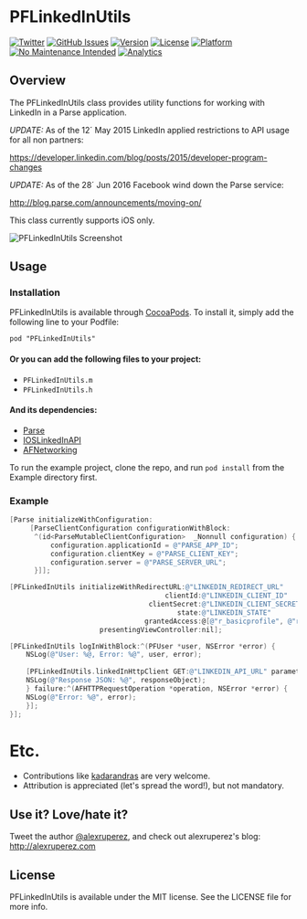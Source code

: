 # PFLinkedInUtils
[![Twitter](http://img.shields.io/badge/contact-@alexruperez-blue.svg?style=flat)](http://twitter.com/alexruperez)
[![GitHub Issues](http://img.shields.io/github/issues/alexruperez/PFLinkedInUtils.svg?style=flat)](http://github.com/alexruperez/PFLinkedInUtils/issues)
[![Version](https://img.shields.io/cocoapods/v/PFLinkedInUtils.svg?style=flat)](http://cocoadocs.org/docsets/PFLinkedInUtils)
[![License](https://img.shields.io/cocoapods/l/PFLinkedInUtils.svg?style=flat)](http://cocoadocs.org/docsets/PFLinkedInUtils)
[![Platform](https://img.shields.io/cocoapods/p/PFLinkedInUtils.svg?style=flat)](http://cocoadocs.org/docsets/PFLinkedInUtils)
[![No Maintenance Intended](http://unmaintained.tech/badge.svg)](http://unmaintained.tech/)
[![Analytics](https://ga-beacon.appspot.com/UA-55329295-1/PFLinkedInUtils/readme?pixel)](https://github.com/igrigorik/ga-beacon)

## Overview

The PFLinkedInUtils class provides utility functions for working with LinkedIn in a Parse application.

*UPDATE:* As of the 12´ May 2015 LinkedIn applied restrictions to API usage for all non partners:

https://developer.linkedin.com/blog/posts/2015/developer-program-changes

*UPDATE:* As of the 28´ Jun 2016 Facebook wind down the Parse service:

http://blog.parse.com/announcements/moving-on/

This class currently supports iOS only.

![PFLinkedInUtils Screenshot](https://raw.githubusercontent.com/alexruperez/PFLinkedInUtils/master/screenshot.png)

## Usage

### Installation

PFLinkedInUtils is available through [CocoaPods](http://cocoapods.org). To install
it, simply add the following line to your Podfile:

    pod "PFLinkedInUtils"

#### Or you can add the following files to your project:
* `PFLinkedInUtils.m`
* `PFLinkedInUtils.h`

#### And its dependencies:
* [Parse](https://www.parse.com)
* [IOSLinkedInAPI](https://github.com/jeyben/IOSLinkedInAPI)
* [AFNetworking](https://github.com/AFNetworking/AFNetworking)

To run the example project, clone the repo, and run `pod install` from the Example directory first.

### Example

```objectivec
[Parse initializeWithConfiguration:
     [ParseClientConfiguration configurationWithBlock:
      ^(id<ParseMutableClientConfiguration>  _Nonnull configuration) {
          configuration.applicationId = @"PARSE_APP_ID";
          configuration.clientKey = @"PARSE_CLIENT_KEY";
          configuration.server = @"PARSE_SERVER_URL";
      }]];

[PFLinkedInUtils initializeWithRedirectURL:@"LINKEDIN_REDIRECT_URL"
                                      clientId:@"LINKEDIN_CLIENT_ID"
                                  clientSecret:@"LINKEDIN_CLIENT_SECRET"
                                         state:@"LINKEDIN_STATE"
                                 grantedAccess:@[@"r_basicprofile", @"r_emailaddress"]
                      presentingViewController:nil];

[PFLinkedInUtils logInWithBlock:^(PFUser *user, NSError *error) {
    NSLog(@"User: %@, Error: %@", user, error);
    
    [PFLinkedInUtils.linkedInHttpClient GET:@"LINKEDIN_API_URL" parameters:nil success:^(AFHTTPRequestOperation *operation, id responseObject) {
    NSLog(@"Response JSON: %@", responseObject);
    } failure:^(AFHTTPRequestOperation *operation, NSError *error) {
    NSLog(@"Error: %@", error);
    }];
}];
```

# Etc.

* Contributions like [kadarandras](https://github.com/kadarandras) are very welcome.
* Attribution is appreciated (let's spread the word!), but not mandatory.

## Use it? Love/hate it?

Tweet the author [@alexruperez](http://twitter.com/alexruperez), and check out alexruperez's blog: http://alexruperez.com

## License

PFLinkedInUtils is available under the MIT license. See the LICENSE file for more info.

